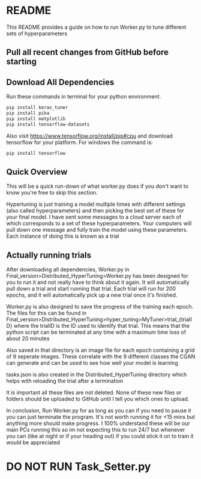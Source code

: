 # README #

This README provides a guide on how to run Worker.py to tune different sets of hyperparameters
## **Pull all recent changes from GitHub before starting** ##
## **Download All Dependencies** ##
Run these commands in terminal for your python environment.  
```bash
pip install keras_tuner
pip install pika
pip install matplotlib
pip install tensorflow-datasets
```
Also visit https://www.tensorflow.org/install/pip#cpu and download tensorflow for your platform.
For windows the command is:
```bash
pip install tensorflow
```

## **Quick Overview** ##
This will be a quick run-down of what worker.py does if you don't want
to know you're free to skip this section. 

Hypertuning is just training a model multiple times with different settings (also called hyperparameters) and then picking
the best set of these for your final model. I have sent some messages to a cloud server each of which corresponds to 
a set of these hyperparameters. Your computers will pull down one message and fully train the model using these parameters.
Each instance of doing this is known as a trial

## **Actually running trials** ##
After downloading all dependencies, Worker.py in Final_version>Distributed_HyperTuning>Worker.py has been designed
for you to run it and not really have to think about it again. It will automatically pull down a trial and
start running that trial. Each trial will run for 200 epochs, and it will automatically pick up a new trial once
it's finished. 

Worker.py is also designed to save the progress of the training each epoch. The files for this can be found in
Final_version>Distributed_HyperTuning>hyper_tuning>MyTuner>trial_{trialID} where the trialID is the ID used to identify
that trial. This means that the python script can be terminated at any time with a maximum time loss of about 20 minutes

Also saved in that directory is an image file for each epoch containing a grid of 9 seperate images.
These correlate with the 9 different classes the CGAN can generate and can be used to see how well your model is learning

tasks.json is also created in the Distributed_HyperTuning directory which helps with reloading the trial after a termination

It is important all these files are not deleted. None of these new files or folders should be uploaded to GitHub until I tell you which 
ones to upload. 

In conclusion, Run Worker.py for as long as you can if you need to pause it you can just terminate the program. It's not 
worth running it for <15 mins but anything more should make progress. I 100% understand these will be our main PCs running this
so im not expecting this to run 24/7 but whenever you can (like at night or if your heading out) if you could stick it on to train
it would be appreciated

# **DO NOT RUN Task_Setter.py**